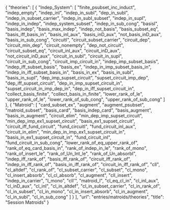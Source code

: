 {
    "theories": [
        {
            "Indep_System": [
                "finite_psubset_inc_induct",
                "indep_empty",
                "indep_inI",
                "indep_in_subI",
                "dep_in_subI",
                "indep_in_subset_carrier",
                "indep_in_subI_subset",
                "indep_in_supI",
                "indep_in_indep",
                "indep_system_subset",
                "indep_in_sub_cong",
                "basisI",
                "basis_indep",
                "basis_max_indep",
                "indep_not_basis",
                "basis_subset_eq",
                "basis_iff_basis_in",
                "basis_inI_aux",
                "basis_inD_aux",
                "not_basis_inD_aux",
                "basis_in_sub_cong",
                "circuitI",
                "circuit_subset_carrier",
                "circuit_dep",
                "circuit_min_dep",
                "circuit_nonempty",
                "dep_not_circuit",
                "circuit_subset_eq",
                "circuit_inI_aux",
                "circuit_inD_aux",
                "not_circuit_inD_aux",
                "circuit_in_subI",
                "circuit_in_supI",
                "circuit_in_sub_cong",
                "circuit_imp_circuit_in",
                "indep_imp_subset_basis",
                "indep_iff_subset_basis",
                "basis_ex",
                "indep_in_imp_subset_basis_in",
                "indep_in_iff_subset_basis_in",
                "basis_in_ex",
                "basis_in_subI",
                "basis_in_supI",
                "dep_imp_supset_circuit",
                "supset_circuit_imp_dep",
                "dep_iff_supset_circuit",
                "dep_in_imp_supset_circuit_in",
                "supset_circuit_in_imp_dep_in",
                "dep_in_iff_supset_circuit_in",
                "collect_basis_finite",
                "collect_basis_in_finite",
                "lower_rank_of_le",
                "upper_rank_of_le",
                "lower_rank_of_sub_cong",
                "upper_rank_of_sub_cong"
            ]
        },
        {
            "Matroid": [
                "card_subset_ex",
                "augment",
                "augment_psubset",
                "matroid_subset",
                "basis_card",
                "basis_indep_card",
                "basis_augment",
                "basis_in_augment",
                "circuit_elim",
                "min_dep_imp_supset_circuit",
                "min_dep_imp_ex1_supset_circuit",
                "basis_ex1_supset_circuit",
                "circuit_iff_fund_circuit",
                "fund_circuitI",
                "fund_circuit_inI_aux",
                "circuit_in_elim",
                "min_dep_in_imp_ex1_supset_circuit_in",
                "basis_in_ex1_supset_circuit_in",
                "fund_circuit_inI",
                "fund_circuit_in_sub_cong",
                "lower_rank_of_eq_upper_rank_of",
                "rank_of_eq_card_basis_in",
                "rank_of_indep_in_le",
                "rank_of_mono",
                "rank_of_insert_le",
                "rank_of_Un_Int_le",
                "rank_of_Un_absorbI",
                "indep_iff_rank_of",
                "basis_iff_rank_of",
                "circuit_iff_rank_of",
                "indep_in_iff_rank_of",
                "basis_in_iff_rank_of",
                "circuit_in_iff_rank_of",
                "clI",
                "cl_altdef",
                "cl_rank_of",
                "cl_subset_carrier",
                "cl_subset",
                "cl_mono",
                "cl_insert_absorb",
                "cl_cl_absorb",
                "cl_augment",
                "clI_insert",
                "indep_in_carrier",
                "I_mono",
                "clI'",
                "matroid_I",
                "cl_eq_cl_in",
                "cl_inI_aux",
                "cl_inD_aux",
                "cl_inI",
                "cl_in_altdef",
                "cl_in_subset_carrier",
                "cl_in_rank_of",
                "cl_in_subset",
                "cl_in_mono",
                "cl_in_insert_absorb",
                "cl_in_augment",
                "cl_in_subI",
                "cl_in_sub_cong"
            ]
        }
    ],
    "url": "entries/matroids/theories",
    "title": "Session Matroids"
}